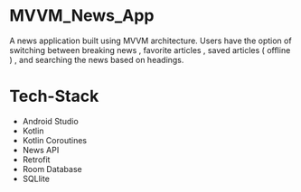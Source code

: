 # MVVM_News_App

A news application built using MVVM architecture. Users have the option of switching between breaking news , favorite articles , saved articles ( offline ) , and searching the news based on headings.

# Tech-Stack
- Android Studio
- Kotlin
- Kotlin Coroutines
- News API
- Retrofit
- Room Database
- SQLlite